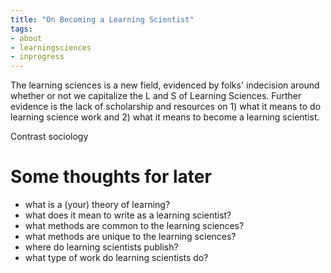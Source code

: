 ```yaml
---
title: "On Becoming a Learning Scientist"
tags:
- about
- learningsciences
- inprogress
---
```


The learning sciences is a new field, evidenced by folks' indecision around whether or not we capitalize the L and S of Learning Sciences. Further evidence is the lack of scholarship and resources on 1) what it means to do learning science work and 2) what it means to become a learning scientist.

Contrast sociology

# Some thoughts for later
- what is a (your) theory of learning?
- what does it mean to write as a learning scientist?
- what methods are common to the learning sciences?
- what methods are unique to the learning sciences?
- where do learning scientists publish?
- what type of work do learning scientists do?

